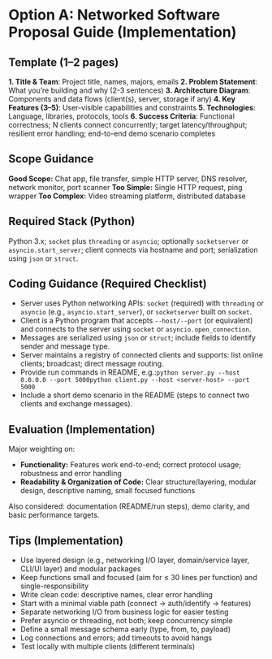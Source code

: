 # Option A: Networked Software Proposal Guide (Implementation)

## Template (1–2 pages)

**1. Title & Team**: Project title, names, majors, emails
**2. Problem Statement**: What you’re building and why (2-3 sentences)
**3. Architecture Diagram**: Components and data flows (client(s), server, storage if any)
**4. Key Features (3–5)**: User-visible capabilities and constraints
**5. Technologies**: Language, libraries, protocols, tools
**6. Success Criteria**: Functional correctness; N clients connect concurrently; target latency/throughput; resilient error handling; end-to-end demo scenario completes

## Scope Guidance

**Good Scope:** Chat app, file transfer, simple HTTP server, DNS resolver, network monitor, port scanner
**Too Simple:** Single HTTP request, ping wrapper
**Too Complex:** Video streaming platform, distributed database

## Required Stack (Python)

Python 3.x; `socket` plus `threading` or `asyncio`; optionally `socketserver` or `asyncio.start_server`; client connects via hostname and port; serialization using `json` or `struct`.

## Coding Guidance (Required Checklist)

- Server uses Python networking APIs: `socket` (required) with `threading` or `asyncio` (e.g., `asyncio.start_server`), or `socketserver` built on `socket`.
- Client is a Python program that accepts `--host/--port` (or equivalent) and connects to the server using `socket` or `asyncio.open_connection`.
- Messages are serialized using `json` or `struct`; include fields to identify sender and message type.
- Server maintains a registry of connected clients and supports: list online clients; broadcast; direct message routing.
- Provide run commands in README, e.g.:`python server.py --host 0.0.0.0 --port 5000python client.py --host <server-host> --port 5000`
- Include a short demo scenario in the README (steps to connect two clients and exchange messages).

## Evaluation (Implementation)

Major weighting on:
- **Functionality:** Features work end-to-end; correct protocol usage; robustness and error handling
- **Readability & Organization of Code:** Clear structure/layering, modular design, descriptive naming, small focused functions

Also considered: documentation (README/run steps), demo clarity, and basic performance targets.

## Tips (Implementation)

- Use layered design (e.g., networking I/O layer, domain/service layer, CLI/UI layer) and modular packages
- Keep functions small and focused (aim for ≤ 30 lines per function) and single-responsibility
- Write clean code: descriptive names, clear error handling
- Start with a minimal viable path (connect → auth/identify → features)
- Separate networking I/O from business logic for easier testing
- Prefer asyncio or threading, not both; keep concurrency simple
- Define a small message schema early (type, from, to, payload)
- Log connections and errors; add timeouts to avoid hangs
- Test locally with multiple clients (different terminals)

